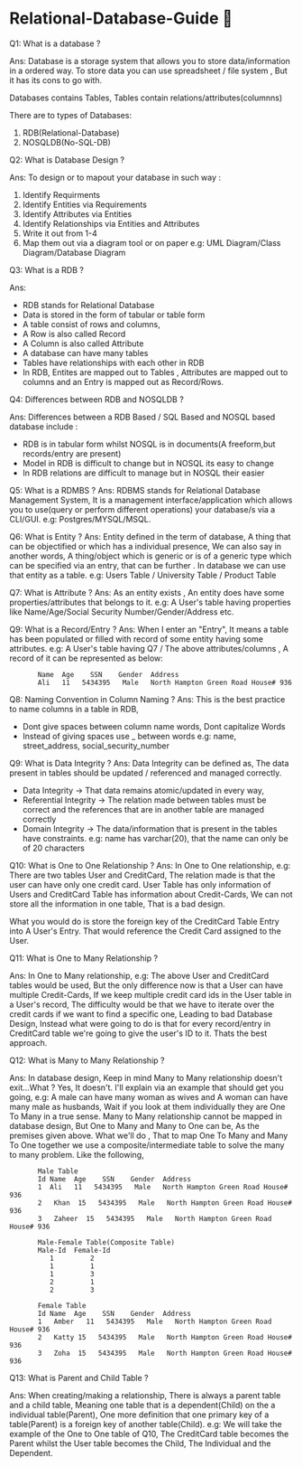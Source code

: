 # Relational-Database-Guide 📝 

Q1: What is a database ?

Ans: Database is a storage system that allows you to store data/information in a ordered way. 
To store data you can use spreadsheet / file system , But it has its cons to go with.

Databases contains Tables, Tables contain relations/attributes(columnns)

There are to types of Databases: 
1) RDB(Relational-Database)
2) NOSQLDB(No-SQL-DB)

Q2: What is Database Design ?

Ans: To design or to mapout your database in such way :

1) Identify Requirments
2) Identify Entities via Requirements
3) Identify Attributes via Entities
4) Identify Relationships via Entities and Attributes
5) Write it out from 1-4
6) Map them out via a diagram tool or on paper e.g: UML Diagram/Class Diagram/Database Diagram

Q3: What is a RDB ?

Ans: 

- RDB stands for Relational Database
- Data is stored in the form of tabular or table form
- A table consist of rows and columns,
- A Row is also called Record
- A Column is also called Attribute
- A database can have many tables
- Tables have relationships with each other in RDB
- In RDB, Entites are mapped out to Tables , Attributes are mapped out to columns and an Entry is mapped out as Record/Rows.

Q4: Differences between RDB and NOSQLDB ?

Ans: 
Differences between a RDB Based / SQL Based and NOSQL based database include :
- RDB is in tabular form whilst NOSQL is in documents(A freeform,but records/entry are present)
- Model in RDB is difficult to change but in NOSQL its easy to change 
- In RDB relations are difficult to manage but in NOSQL their easier

Q5: What is a RDMBS ?
Ans: 
RDBMS stands for Relational Database Management System, It is a management interface/application which allows you to use(query or perform different operations) your database/s via a CLI/GUI. e.g: Postgres/MYSQL/MSQL. 

Q6: What is Entity ?
Ans:
Entity defined in the term of database, A thing that can be objectified or which has a individual presence, We can also say in another words, A thing/object which is generic or is of a generic type which can be specified via an entry, that can be further . In database we can use that entity as a table. e.g: Users Table / University Table / Product Table

Q7: What is Attribute ?
Ans:
As an entity exists , An entity does have some properties/attributes that belongs to it. e.g: A User's table having properties like Name/Age/Social Security Number/Gender/Address etc.

Q9: What is a Record/Entry ?
Ans:
When I enter an "Entry", It means a table has been populated or filled with record of some entity having some attributes. e.g: A User's table having Q7 / The above attributes/columns , A record of it can be represented as below:
      
           Name  Age    SSN    Gender  Address
           Ali   11   5434395   Male   North Hampton Green Road House# 936

Q8: Naming Convention in Column Naming ?
Ans:
This is the best practice to name columns in a table in RDB, 
* Dont give spaces between column name words, Dont capitalize Words
* Instead of giving spaces use _ between words
e.g: name, street_address, social_security_number


Q9: What is Data Integrity ?
Ans:
Data Integrity can be defined as, The data present in tables should be updated / referenced and managed correctly.
- Data Integrity -> That data remains atomic/updated in every way,
- Referential Integrity -> The relation made between tables must be correct and the references that are in another table are managed correctly
- Domain Integrity -> The data/information that is present in the tables have constraints. e.g: name has varchar(20), that the name can only be of 20 characters 

Q10: What is One to One Relationship ?
Ans:
In One to One relationship, e.g: There are two tables User and CreditCard, The relation made is that the user can have only one credit card. User Table has only information of Users and CreditCard Table has information about Credit-Cards, We can not store all the information in one table, That is a bad design.

What you would do is store the foreign key of the CreditCard Table Entry into A User's Entry. That would reference the Credit Card assigned to the User.

Q11: What is One to Many Relationship ?

Ans:
In One to Many relationship, e.g: The above User and CreditCard tables would be used, But the only difference now is that a User can have multiple Credit-Cards, If we keep multiple credit card ids in the User table in a User's record, The difficulty would be that we have to iterate over the credit cards if we want to find a specific one, Leading to bad Database Design, Instead what were going to do is that for every record/entry in CreditCard table we're going to give the user's ID to it. Thats the best approach.

Q12: What is Many to Many Relationship ?

Ans:
In database design, Keep in mind Many to Many relationship doesn't exit...What ? Yes, It doesn't. I'll explain via an example that should get you going, e.g: A male can have many woman as wives and A woman can have many male as husbands, Wait if you look at them individually they are One To Many in a true sense. Many to Many relationship cannot be mapped in database design, But One to Many and Many to One can be, As the premises given above. What we'll do , That to map One To Many and Many To One together we use a composite/intermediate table to solve the many to many problem. Like the following,

           Male Table
           Id Name  Age    SSN    Gender  Address
           1  Ali   11   5434395   Male   North Hampton Green Road House# 936
           2   Khan  15   5434395   Male   North Hampton Green Road House# 936
           3   Zaheer  15   5434395   Male   North Hampton Green Road House# 936
           
           Male-Female Table(Composite Table)
           Male-Id  Female-Id
              1         2
              1         1
              1         3
              2         1
              2         3
              
           Female Table
           Id Name  Age    SSN    Gender  Address
           1   Amber   11   5434395   Male   North Hampton Green Road House# 936
           2   Katty 15   5434395   Male   North Hampton Green Road House# 936
           3   Zoha  15   5434395   Male   North Hampton Green Road House# 936



Q13: What is Parent and Child Table ?

Ans: 
When creating/making a relationship, There  is always a parent table and a child table, Meaning one table that is a dependent(Child) on the a individual table(Parent), One more definition that one primary key of a table(Parent) is a foreign key of another table(Child). e.g: We will take the example of the One to One table of Q10, The CreditCard table becomes the Parent whilst the User table becomes the Child, The Individual and the Dependent.
